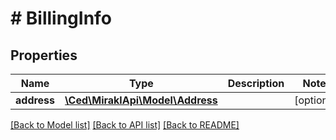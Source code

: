 # # BillingInfo

## Properties

Name | Type | Description | Notes
------------ | ------------- | ------------- | -------------
**address** | [**\Ced\MiraklApi\Model\Address**](Address.md) |  | [optional]

[[Back to Model list]](../../README.md#models) [[Back to API list]](../../README.md#endpoints) [[Back to README]](../../README.md)
